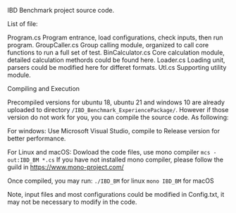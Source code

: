 IBD Benchmark project source code.

List of file:

Program.cs         Program entrance, load configurations, check inputs, then run program.
GroupCaller.cs     Group calling module, organized to call core functions to run a full set of test.
BinCalculator.cs   Core calculation module, detailed calculation methords could be found here.
Loader.cs          Loading unit, parsers could be modified here for differet formats.
Utl.cs             Supporting utility module.



Compiling and Execution

Precompiled versions for ubuntu 18, ubuntu 21 and windows 10 are already uploaded to directory ```/IBD_Benchmark_ExperiencePackage/```. However if those version do not work for you, you can compile the source code. As following:

For windows:
Use Microsoft Visual Studio, compile to Release version for better performance.

For Linux and macOS:
Dowload the code files, use mono compiler ```mcs -out:IBD_BM *.cs```
If you have not installed mono compiler, please follow the guild in https://www.mono-project.com/

Once compiled, you may run:
```./IBD_BM``` for linux
```mono IBD_BM``` for macOS

Note, input files and most configurations could be modified in Config.txt, it may not be necessary to modify in the code.

